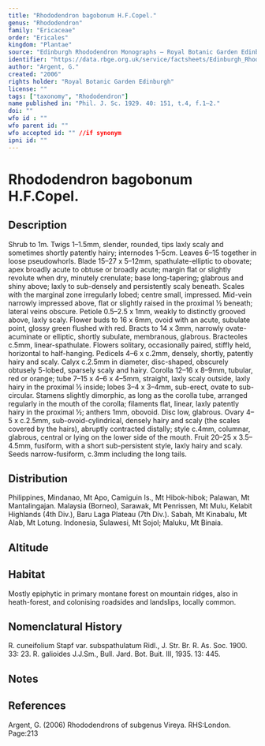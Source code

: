 ```yaml
---
title: "Rhododendron bagobonum H.F.Copel."
genus: "Rhododendron"
family: "Ericaceae"
order: "Ericales"
kingdom: "Plantae"
source: "Edinburgh Rhododendron Monographs – Royal Botanic Garden Edinburgh"
identifier: "https://data.rbge.org.uk/service/factsheets/Edinburgh_Rhododendron_Monographs.xhtml"
author: "Argent, G."
created: "2006"
rights holder: "Royal Botanic Garden Edinburgh"
license: ""
tags: ["taxonomy", "Rhododendron"]
name published in: "Phil. J. Sc. 1929. 40: 151, t.4, f.1–2."
doi: ""
wfo id : ""
wfo parent id: ""
wfo accepted id: "" //if synonym                      
ipni id: ""
---
```


                       

# Rhododendron bagobonum H.F.Copel.

## Description
Shrub to 1m. Twigs 1–1.5mm, slender, rounded, tips laxly scaly and sometimes shortly patently hairy; internodes 1–5cm. Leaves 6–15 together in loose pseudo­whorls. Blade 15–27 x 5–12mm, spathulate-elliptic to obovate; apex broadly acute to obtuse or broadly acute; margin flat or slightly revolute when dry, minutely crenulate; base long-tapering; glabrous and shiny above; laxly to sub-densely and persistently scaly beneath. Scales with the marginal zone irregularly lobed; centre small, impressed. Mid-vein narrowly impressed above, flat or slightly raised in the proximal ½ beneath; lateral veins obscure. Petiole 0.5–2.5 x 1mm, weakly to distinctly grooved above, laxly scaly. Flower buds to 16 x 6mm, ovoid with an acute, subulate point, glossy green flushed with red. Bracts to 14 x 3mm, narrowly ovate-acuminate or elliptic, shortly subulate, membranous, glabrous. Bracteoles c.5mm, linear-spathulate. Flowers solitary, occasionally paired, stiffly held, horizontal to half-hanging. Pedicels 4–6 x c.2mm, densely, shortly, patently hairy and scaly. Calyx c.2.5mm in diameter, disc-shaped, obscurely obtusely 5-lobed, sparsely scaly and hairy. Corolla 12–16 x 8–9mm, tubular, red or orange; tube 7–15 x 4–6 x 4–5mm, straight, laxly scaly outside, laxly hairy in the proximal ½ inside; lobes 3–4 x 3–4mm, sub-erect, ovate to sub-circular. Stamens slightly dimorphic, as long as the corolla tube, arranged regularly in the mouth of the corolla; filaments flat, linear, laxly patently hairy in the proximal ½; anthers 1mm, obovoid. Disc low, glabrous. Ovary 4–5 x c.2.5mm, sub-ovoid-cylindrical, densely hairy and scaly (the scales covered by the hairs), abruptly contracted distally; style c.4mm, columnar, glabrous, central or lying on the lower side of the mouth. Fruit 20–25 x 3.5–4.5mm, fusiform, with a short sub-persistent style, laxly hairy and scaly. Seeds narrow-fusiform, c.3mm including the long tails.

## Distribution
Philippines, Mindanao, Mt Apo, Camiguin Is., Mt Hibok-hibok; Palawan, Mt Mantalingajan. Malaysia (Borneo), Sarawak, Mt Penrissen, Mt Mulu, Kelabit Highlands (4th Div.), Baru Laga Plateau (7th Div.). Sabah, Mt Kinabalu, Mt Alab, Mt Lotung. Indonesia, Sulawesi, Mt Sojol; Maluku, Mt Binaia.

## Altitude


## Habitat
Mostly epiphytic in primary montane forest on mountain ridges, also in heath-forest, and colonising roadsides and landslips, locally common.

## Nomenclatural History
R. cuneifolium Stapf var. subspathulatum Ridl., J. Str. Br. R. As. Soc. 1900. 33: 23. R. galioides J.J.Sm., Bull. Jard. Bot. Buit. III, 1935. 13: 445.
                       
## Notes


## References

Argent, G. (2006) Rhododendrons of subgenus Vireya. RHS:London. Page:213
